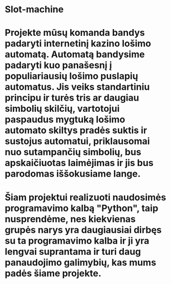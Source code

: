 # Slot-machine
# Projekte mūsų komanda bandys padaryti internetinį kazino lošimo automatą. Automatą bandysime padaryti kuo panašesnį į populiariausių lošimo puslapių automatus. Jis veiks standartiniu principu ir turės tris ar daugiau simbolių skilčių, vartotojui paspaudus mygtuką lošimo automato skiltys pradės suktis ir sustojus automatui, priklausomai nuo sutampančių simbolių, bus apskaičiuotas laimėjimas ir jis bus parodomas iššokusiame lange.
# Šiam projektui realizuoti naudosimės programavimo kalbą "Python", taip nusprendėme, nes kiekvienas grupės narys yra daugiausiai dirbęs su ta programavimo kalba ir ji yra lengvai suprantama ir turi daug panaudojimo galimybių, kas mums padės šiame projekte.
